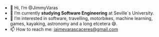 - 👋 Hi, I’m @JimmyVaras
- 🌱 I’m currently **studying Software Engineering** at Seville´s University.
- 👀 I’m interested in software, travelling, motorbikes, machine learning, games, kayaking, astronomy and a long etcetera 😅.
- 📫 How to reach me: jaimevarascaceres@gmail.com

<!---
JimmyVaras/JimmyVaras is a ✨ special ✨ repository because its `README.md` (this file) appears on your GitHub profile.
You can click the Preview link to take a look at your changes.
--->
